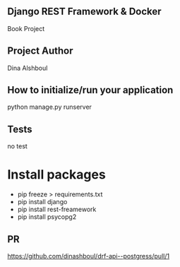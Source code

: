 ## Django REST Framework & Docker

Book Project

## Project Author

Dina Alshboul

## How to initialize/run your application

python manage.py runserver

## Tests

no test

# Install packages

* pip freeze > requirements.txt 
* pip install django
* pip install rest-freamework
* pip install psycopg2



## PR
https://github.com/dinashboul/drf-api--postgress/pull/1


